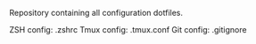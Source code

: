 Repository containing all configuration dotfiles.

ZSH config: .zshrc
Tmux config: .tmux.conf
Git config: .gitignore

